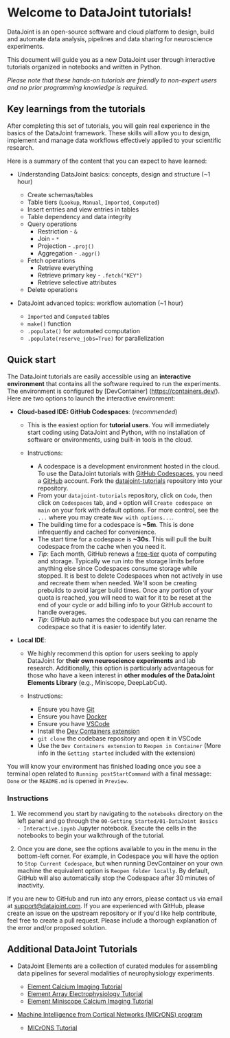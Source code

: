 # Welcome to DataJoint tutorials!

DataJoint is an open-source software and cloud platform to design, build and automate data analysis, pipelines and data sharing for neuroscience experiments. 

This document will guide you as a new DataJoint user through interactive tutorials organized in notebooks and written in Python.

*Please note that these hands-on tutorials are friendly to non-expert users and no prior programming knowledge is required.* 


## Key learnings from the tutorials

After completing this set of tutorials, you will gain real experience in the basics of the DataJoint framework. These skills will allow you to design, implement and manage data workflows effectively applied to your scientific research.

Here is a summary of the content that you can expect to have learned:

- Understanding DataJoint basics: concepts, design and structure (~1 hour)
    - Create schemas/tables
    - Table tiers (`Lookup`, `Manual`, `Imported`, `Computed`)
    - Insert entries and view entries in tables
    - Table dependency and data integrity
    - Query operations
        - Restriction - `&`
        - Join - `*`
        - Projection - `.proj()`
        - Aggregation - `.aggr()`
    - Fetch operations
        - Retrieve everything
        - Retrieve primary key - `.fetch("KEY")`
        - Retrieve selective attributes
    - Delete operations

- DataJoint advanced topics: workflow automation (~1 hour)
    - `Imported` and `Computed` tables
    - `make()` function 
    - `.populate()` for automated computation
    - `.populate(reserve_jobs=True)` for parallelization
    

## Quick start

The DataJoint tutorials are easily accessible using an **interactive environment** that contains all the software required to run the experiments. The environment is configured by [DevContainer] (https://containers.dev/). Here are two options to launch the interactive environment:

- **Cloud-based IDE: GitHub Codespaces**: (*recommended*) 
   - This is the easiest option for **tutorial users**. You will immediately start coding using DataJoint and Python, with no installation of software or environments, using built-in tools in the cloud. 
   
   - Instructions:
      - A codespace is a development environment hosted in the cloud. To use the DataJoint tutorials with [GitHub Codespaces](https://github.com/features/codespaces), you need a [GitHub](https://github.com/) account. Fork the [datajoint-tutorials](https://github.com/datajoint/datajoint-tutorials) repository into your repository.
      - From your `datajoint-tutorials` repository, click on `Code`, then click on `Codespaces` tab, and `+` option will `Create codespace on main` on your fork with default options. For more control, see the `...` where you may create `New with options...`.
      - The building time for a codespace is **~5m**. This is done infrequently and cached for convenience.
      - The start time for a codespace is **~30s**. This will pull the built codespace from the cache when you need it.
      - *Tip*: Each month, GitHub renews a [free-tier](https://docs.github.com/en/billing/managing-billing-for-github-codespaces/about-billing-for-github-codespaces#monthly-included-storage-and-core-hours-for-personal-accounts) quota of computing and storage. Typically we run into the storage limits before anything else since Codespaces consume storage while stopped. It is best to delete Codespaces when not actively in use and recreate them when needed. We'll soon be creating prebuilds to avoid larger build times. Once any portion of your quota is reached, you will need to wait for it to be reset at the end of your cycle or add billing info to your GitHub account to handle overages.
      - *Tip*: GitHub auto names the codespace but you can rename the codespace so that it is easier to identify later.

- **Local IDE**:
   - We highly recommend this option for users seeking to apply DataJoint for **their own neuroscience experiments** and lab research. Additionally, this option is particularly advantageous for those who have a keen interest in **other modules of the DataJoint Elements Library** (e.g., Miniscope, DeepLabCut).

   - Instructions:
      - Ensure you have [Git](https://git-scm.com/book/en/v2/Getting-Started-Installing-Git)
      - Ensure you have [Docker](https://docs.docker.com/get-docker/)
      - Ensure you have [VSCode](https://code.visualstudio.com/)
      - Install the [Dev Containers extension](https://marketplace.visualstudio.com/items?itemName=ms-vscode-remote.remote-containers)
      - `git clone` the codebase repository and open it in VSCode
      - Use the `Dev Containers extension` to `Reopen in Container` (More info in the `Getting started` included with the extension)

You will know your environment has finished loading once you see a terminal open related to `Running postStartCommand` with a final message: `Done` or the `README.md` is opened in `Preview`.

### Instructions

1. We recommend you start by navigating to the `notebooks` directory on the left panel and go through the `00-Getting_Started/01-DataJoint Basics - Interactive.ipynb` Jupyter notebook. Execute the cells in the notebooks to begin your walkthrough of the tutorial.

2. Once you are done, see the options available to you in the menu in the bottom-left corner. For example, in Codespace you will have the option to `Stop Current Codespace`, but when running DevContainer on your own machine the equivalent option is `Reopen folder locally`. By default, GitHub will also automatically stop the Codespace after 30 minutes of inactivity.

If you are new to GitHub and run into any errors, please contact us via email at support@datajoint.com. If you are experienced with GitHub, please create an issue on the upstream repository or if you'd like help contribute, feel free to create a pull request. Please include a thorough explanation of the error and/or proposed solution.

## Additional DataJoint Tutorials

- DataJoint Elements are a collection of curated modules for assembling data pipelines for several modalities of neurophysiology experiments.
  - [Element Calcium Imaging Tutorial](https://github.com/datajoint/element-calcium-imaging#interactive-tutorial)
  - [Element Array Electrophysiology Tutorial](https://github.com/datajoint/workflow-array-ephys#interactive-tutorial)
  - [Element Miniscope Calcium Imaging Tutorial](https://github.com/datajoint/workflow-miniscope#interactive-tutorial)

- [Machine Intelligence from Cortical Networks (MICrONS) program](https://www.microns-explorer.org/)
  - [MICrONS Tutorial](https://github.com/datajoint/microns_phase3_nda#interactive-environment)